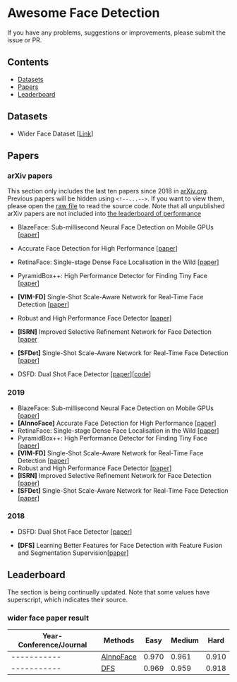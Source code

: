 # Awesome Face Detection

If you have any problems, suggestions or improvements, please submit the issue or PR.

## Contents
* [Datasets](#datasets)
* [Papers](#papers)
* [Leaderboard](#leaderboard)

## Datasets
- Wider Face Dataset [[Link](http://mmlab.ie.cuhk.edu.hk/projects/WIDERFace/)]

## Papers

### arXiv papers
This section only includes the last ten papers since 2018 in [arXiv.org](arXiv.org). Previous papers will be hidden using  ```<!--...-->```. If you want to view them, please open the [raw file](https://raw.githubusercontent.com/StarStyleSky/awesome-face-detection/edit/master/README.md) to read the source code. Note that all unpublished arXiv papers are not included into [the leaderboard of performance](#performance)
- <a name=""></a>BlazeFace: Sub-millisecond Neural Face Detection on Mobile GPUs [[paper](https://arxiv.org/abs/1907.05047v1.pdf)]
- <a name=""></a>Accurate Face Detection for High Performance [[paper](https://arxiv.org/pdf/1905.01585v3.pdf)]
- <a name=""></a>RetinaFace: Single-stage Dense Face Localisation in the Wild [[paper](https://arxiv.org/pdf/1905.00641.pdf)]
- <a name=""></a>PyramidBox++: High Performance Detector for Finding Tiny Face [[paper](https://arxiv.org/pdf/1904.00386.pdf)]

- <a name=""></a>**[VIM-FD]** Single-Shot Scale-Aware Network for Real-Time Face Detection [[paper](https://link.springer.com/epdf/10.1007/s11263-019-01159-3?author_access_token=Jjgl-u1CAXPmSKWDljfSBfe4RwlQNchNByi7wbcMAY7Vwo_nrkuFMElF6YSQ0We34tUs42D0dyurcBAD0sJP66n6GBanVgA9qsuvh4Y_Bjf3E_n9_croQ4esS882srfHyUz-L96pU3gu_M30Kk6_XQ%3D%3D)]

- <a name=""></a>Robust and High Performance Face Detector [[paper](https://arxiv.org/abs/1901.02350.pdf)]

- <a name=""></a>**[ISRN]** Improved Selective Refinement Network for Face Detection [[paper](https://arxiv.org/pdf/1901.06651.pdf)
- <a name=""></a>**[SFDet]** Single-Shot Scale-Aware Network for Real-Time Face Detection [[paper](https://link.springer.com/article/10.1007%2Fs11263-019-01159-3)]
- <a name=""></a>DSFD: Dual Shot Face Detector [[paper](https://arxiv.org/abs/1810.10220.pdf)][<font color=red>[code</font>](https://github.com/TencentYoutuResearch/FaceDetection-DSFD)]

### 2019
- <a name=""></a>BlazeFace: Sub-millisecond Neural Face Detection on Mobile GPUs [[paper](https://arxiv.org/abs/1907.05047v1.pdf)]
- <a name=""></a>**[AInnoFace]** Accurate Face Detection for High Performance [[paper](https://arxiv.org/pdf/1905.01585v3.pdf)]
- <a name=""></a>RetinaFace: Single-stage Dense Face Localisation in the Wild [[paper](https://arxiv.org/pdf/1905.00641.pdf)]
- <a name=""></a>PyramidBox++: High Performance Detector for Finding Tiny Face [[paper](https://arxiv.org/pdf/1904.00386.pdf)]
- <a name=""></a>**[VIM-FD]** Single-Shot Scale-Aware Network for Real-Time Face Detection [[paper](https://link.springer.com/epdf/10.1007/s11263-019-01159-3?author_access_token=Jjgl-u1CAXPmSKWDljfSBfe4RwlQNchNByi7wbcMAY7Vwo_nrkuFMElF6YSQ0We34tUs42D0dyurcBAD0sJP66n6GBanVgA9qsuvh4Y_Bjf3E_n9_croQ4esS882srfHyUz-L96pU3gu_M30Kk6_XQ%3D%3D)]
- <a name=""></a>Robust and High Performance Face Detector [[paper](https://arxiv.org/abs/1901.02350.pdf)]
- <a name=""></a>**[ISRN]** Improved Selective Refinement Network for Face Detection [[paper](https://arxiv.org/pdf/1901.06651.pdf)]
- <a name=""></a>**[SFDet]** Single-Shot Scale-Aware Network for Real-Time Face Detection [[paper](https://link.springer.com/article/10.1007%2Fs11263-019-01159-3)]

### 2018
- <a name=""></a>DSFD: Dual Shot Face Detector [[paper](https://arxiv.org/abs/1810.10220.pdf)]

- <a name=""></a>**[DFS]** Learning Better Features for Face Detection with Feature Fusion and Segmentation Supervision[[paper](https://arxiv.org/abs/1811.08557.pdf)]


## Leaderboard
The section is being continually updated. Note that some values have superscript, which indicates their source. 

### wider face paper result
| Year-Conference/Journal | Methods           | Easy  | Medium| Hard |
| ---------- | ------------------------------ | ----- | ----- | ----- |
| -----------| [AInnoFace](#AInnoFace)        | 0.970 | 0.961 | 0.910 |
| -----------| [DFS](#DFS)                    | 0.969 | 0.959 | 0.918 |



